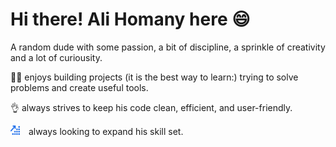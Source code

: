 # Hi there! Ali Homany here 😄

A random dude with some passion, a bit of discipline, a sprinkle of creativity and a lot of curiousity.

👨‍💻 enjoys building projects (it is the best way to learn:) trying to solve problems and create useful tools.

👌 always strives to keep his code clean, efficient, and user-friendly.

<img style="width: 15px; aspect-ratio: 1/1; margin-right: 6px;" src="./arrow.svg" />&nbsp; always looking to expand his skill set.
